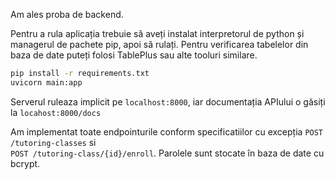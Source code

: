 Am ales proba de backend.

Pentru a rula aplicația trebuie să aveți instalat interpretorul de python și managerul de pachete pip, apoi să rulați. Pentru verificarea tabelelor din baza de date puteți folosi TablePlus sau alte tooluri similare.

```bash
pip install -r requirements.txt
uvicorn main:app
```
Serverul ruleaza implicit pe ```localhost:8000```, iar documentația APIului o găsiți la ```locahost:8000/docs```

Am implementat toate endpointurile conform specificatiilor cu excepția ```POST /tutoring-classes```  si </br> ```POST /tutoring-class/{id}/enroll```. Parolele sunt stocate în baza de date cu bcrypt.
